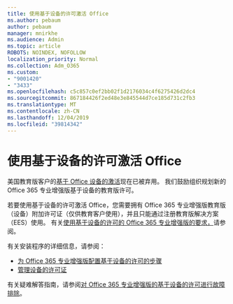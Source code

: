 ```yaml
---
title: 使用基于设备的许可激活 Office
ms.author: pebaum
author: pebaum
manager: mnirkhe
ms.audience: Admin
ms.topic: article
ROBOTS: NOINDEX, NOFOLLOW
localization_priority: Normal
ms.collection: Adm_O365
ms.custom:
- "9001420"
- "3433"
ms.openlocfilehash: c5c857c0ef2bb02f1d2176034c4f6275426d2dc4
ms.sourcegitcommit: 867184426f2ed48e3e845544d7ce185d731c2fb3
ms.translationtype: MT
ms.contentlocale: zh-CN
ms.lasthandoff: 12/04/2019
ms.locfileid: "39814342"
---
```

# <a name="activating-office-using-device-based-licensing"></a>使用基于设备的许可激活 Office

美国教育版客户的[基于 Office 设备的激活](https://aka.ms/officedba)现在已被弃用。 我们鼓励组织规划新的 Office 365 专业增强版基于设备的教育版许可。

若要使用基于设备的许可激活 Office，您需要拥有 Office 365 专业增强版教育版（设备）附加许可证（仅供教育客户使用），并且只能通过注册教育版解决方案（EES）使用。 有关[使用基于设备的许可的 Office 365 专业增强版的要求，](https://docs.microsoft.com/deployoffice/device-based-licensing#requirements-for-using-device-based-licensing-for-office-365-proplus)请参阅。

有关安装程序的详细信息，请参阅：
- [为 Office 365 专业增强版配置基于设备的许可的步骤](https://docs.microsoft.com/deployoffice/device-based-licensing#steps-to-configure-device-based-licensing-for-office-365-proplus)
- [管理设备的许可证](https://docs.microsoft.com/Office365/Admin/misc/manage-licenses-for-devices)

有关疑难解答指南，请参阅[对 Office 365 专业增强版的基于设备的许可进行故障排除](https://docs.microsoft.com/deployoffice/device-based-licensing#troubleshoot-device-based-licensing-for-office-365-proplus)。